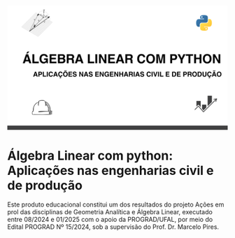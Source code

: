 ![PyAlgerin2](assents/capa.png)


# Álgebra Linear com python: Aplicações nas engenharias civil e de produção

 <div align="center">
   

</div>
Este produto educacional constitui um dos resultados do projeto Ações em prol das disciplinas de Geometria Analítica e Álgebra Linear, executado entre 08/2024 e 01/2025 com o apoio da PROGRAD/UFAL, por meio do Edital PROGRAD Nº 15/2024, sob a supervisão do Prof. Dr. Marcelo Pires.